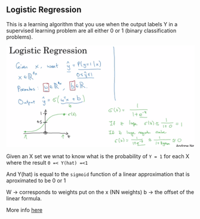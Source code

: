 
## Logistic Regression

This is a learning algorithm that you use when the output labels Y in a supervised learning problem are all either 0 or 1 (binary classification problems).

![Logistic Regression](./LogisticRegression.png)

Given an X set we wnat to know what is the probability of `Y = 1` for each X where the result `0 =< Y(hat) =<1`

And Y(hat) is equal to the `sigmoid` function of a linear approximation that is aproximated to be 0 or 1

W -> corresponds to weights put on the x (NN weights)
b -> the offset of the linear formula.

More info [here](./LogisticRegressionNotes.pdf)
